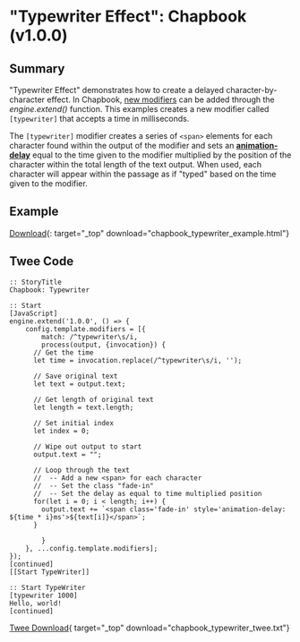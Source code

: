 # "Typewriter Effect": Chapbook (v1.0.0)

## Summary

"Typewriter Effect" demonstrates how to create a delayed character-by-character effect. In Chapbook, [new modifiers](https://klembot.github.io/chapbook/guide/advanced/adding-custom-modifiers.html) can be added through the *engine.extend()* function. This examples creates a new modifier called `[typewriter]` that accepts a time in milliseconds.

The `[typewriter]` modifier creates a series of `<span>` elements for each character found within the output of the modifier and sets an **[animation-delay](https://developer.mozilla.org/en-US/docs/Web/CSS/animation-delay)** equal to the time given to the modifier multiplied by the position of the character within the total length of the text output. When used, each character will appear within the passage as if "typed" based on the time given to the modifier.

## Example

[Download](chapbook_typewriter_example.html){: target="_top" download="chapbook_typewriter_example.html"}

## Twee Code

```twee
:: StoryTitle
Chapbook: Typewriter

:: Start
[JavaScript]
engine.extend('1.0.0', () => {
    config.template.modifiers = [{
        match: /^typewriter\s/i,
        process(output, {invocation}) {
      // Get the time
      let time = invocation.replace(/^typewriter\s/i, '');

      // Save original text
      let text = output.text;

      // Get length of original text
      let length = text.length;

      // Set initial index
      let index = 0;

      // Wipe out output to start
      output.text = "";

      // Loop through the text
      //  -- Add a new <span> for each character
      //  -- Set the class "fade-in"
      //  -- Set the delay as equal to time multiplied position
      for(let i = 0; i < length; i++) {
        output.text += `<span class='fade-in' style='animation-delay: ${time * i}ms'>${text[i]}</span>`;
      }

        }
    }, ...config.template.modifiers];
});
[continued]
[[Start TypeWriter]]

:: Start TypeWriter
[typewriter 1000]
Hello, world!
[continued]

```

[Twee Download](chapbook_typewriter_twee.txt){ target="_top" download="chapbook_typewriter_twee.txt"}
